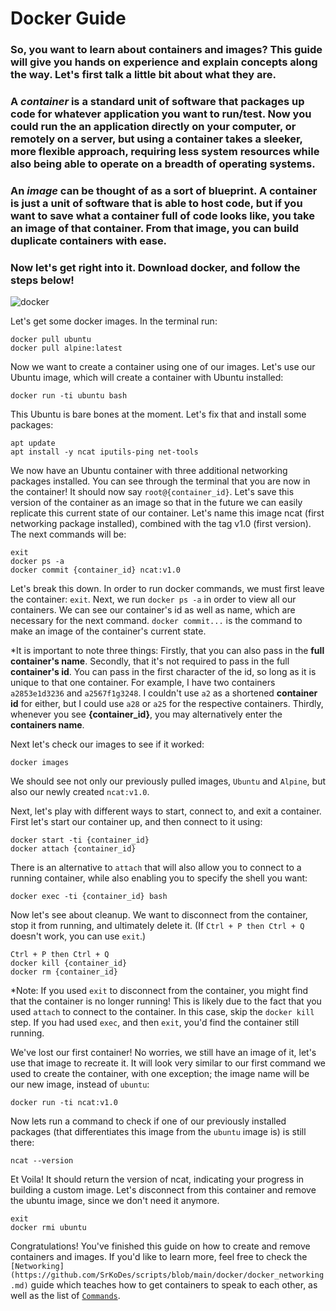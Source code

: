# Docker Guide
### So, you want to learn about containers and images? This guide will give you hands on experience and explain concepts along the way. Let's first talk a little bit about what they are.
### A *container* is a standard unit of software that packages up code for whatever application you want to run/test. Now you could run the an application directly on your computer, or remotely on a server, but using a container takes a sleeker, more flexible approach, requiring less system resources while also being able to operate on a breadth of operating systems.
### An *image* can be thought of as a sort of blueprint. A container is just a unit of software that is able to host code, but if you want to save what a container full of code looks like, you take an image of that container. From that image, you can build duplicate containers with ease.
### Now let's get right into it. Download docker, and follow the steps below!
![docker](https://user-images.githubusercontent.com/84875113/135682938-67313527-093b-4efb-a046-0cb49c641929.png)

Let's get some docker images. In the terminal run:
```
docker pull ubuntu
docker pull alpine:latest
```
Now we want to create a container using one of our images. Let's use our Ubuntu image, which will create a container with Ubuntu installed:
```
docker run -ti ubuntu bash
```

This Ubuntu is bare bones at the moment. Let's fix that and install some packages:
```
apt update
apt install -y ncat iputils-ping net-tools
```
We now have an Ubuntu container with three additional networking packages installed. You can see through the terminal that you are now in the container! It should now say `root@{container_id}`.
Let's save this version of the container as an image so that in the future we can easily replicate this current state of our container. Let's name this image ncat (first networking package installed), combined with the tag v1.0 (first version). The next commands will be:
```
exit
docker ps -a
docker commit {container_id} ncat:v1.0
```
Let's break this down. In order to run docker commands, we must first leave the container: `exit`. Next, we run `docker ps -a` in order to view all our containers. We can see our container's id as well as name, which are necessary for the next command. `docker commit...` is the command to make an image of the container's current state.

*It is important to note three things:
    Firstly, that you can also pass in the **full container's name**. 
    Secondly, that it's not required to pass in the full **container's id**. You can pass in the first character of the id, so long as it is unique to that one container. For example, I have two containers `a2853e1d3236` and `a2567f1g3248`. I couldn't use `a2` as a shortened **container id** for either, but I could use `a28` or `a25` for the respective containers.
    Thirdly, whenever you see **{container_id}**, you may alternatively enter the **containers name**.

Next let's check our images to see if it worked:
```
docker images
```
We should see not only our previously pulled images, `Ubuntu` and `Alpine`, but also our newly created `ncat:v1.0`. 

Next, let's play with different ways to start, connect to, and exit a container. First let's start our container up, and then connect to it using:
```
docker start -ti {container_id}
docker attach {container_id}
```
There is an alternative to `attach` that will also allow you to connect to a running container, while also enabling you to specify the shell you want:
```
docker exec -ti {container_id} bash
```
Now let's see about cleanup. We want to disconnect from the container, stop it from running, and ultimately delete it. (If `Ctrl + P then Ctrl + Q` doesn't work, you can use `exit`.)
```
Ctrl + P then Ctrl + Q
docker kill {container_id}
docker rm {container_id}
```
*Note: If you used `exit` to disconnect from the container, you might find that the container is no longer running! This is likely due to the fact that you used `attach` to connect to the container. In this case, skip the `docker kill` step. If you had used `exec`, and then `exit`, you'd find the container still running.

We've lost our first container! No worries, we still have an image of it, let's use that image to recreate it. It will look very similar to our first command we used to create the container, with one exception; the image name will be our new image, instead of `ubuntu`:
```
docker run -ti ncat:v1.0
```
Now lets run a command to check if one of our previously installed packages (that differentiates this image from the `ubuntu` image is) is still there:
```
ncat --version
```
Et Voila! It should return the version of ncat, indicating your progress in building a custom image. Let's disconnect from this container and remove the ubuntu image, since we don't need it anymore.
```
exit
docker rmi ubuntu
```

Congratulations! You've finished this guide on how to create and remove containers and images. If you'd like to learn more, feel free to check the `[Networking](https://github.com/SrKoDes/scripts/blob/main/docker/docker_networking.md)` guide which teaches how to get containers to speak to each other, as well as the list of [`Commands`](https://github.com/SrKoDes/scripts/blob/main/docker/docker_commands.md).



